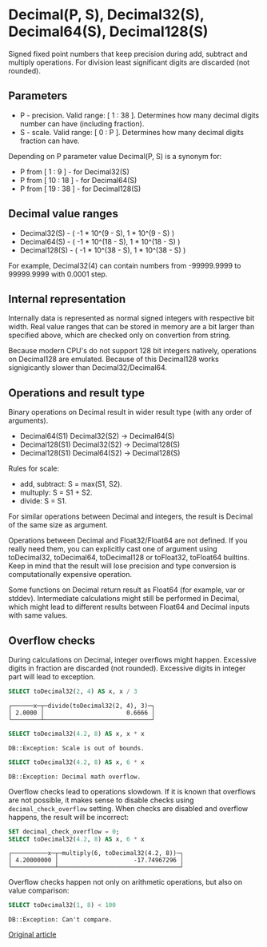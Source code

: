 
# Decimal(P, S), Decimal32(S), Decimal64(S), Decimal128(S)

Signed fixed point numbers that keep precision during add, subtract and multiply operations. For division least significant digits are discarded (not rounded).

## Parameters

- P - precision. Valid range: [ 1 : 38 ]. Determines how many decimal digits number can have (including fraction).
- S - scale. Valid range: [ 0 : P ]. Determines how many decimal digits fraction can have.

Depending on P parameter value Decimal(P, S) is a synonym for:
- P from [ 1 : 9 ] - for Decimal32(S)
- P from [ 10 : 18 ] - for Decimal64(S)
- P from [ 19 : 38 ] - for Decimal128(S)

## Decimal value ranges

- Decimal32(S) - ( -1 * 10^(9 - S), 1 * 10^(9 - S) )
- Decimal64(S) - ( -1 * 10^(18 - S), 1 * 10^(18 - S) )
- Decimal128(S) - ( -1 * 10^(38 - S), 1 * 10^(38 - S) )

For example, Decimal32(4) can contain numbers from -99999.9999 to 99999.9999 with 0.0001 step.

## Internal representation

Internally data is represented as normal signed integers with respective bit width. Real value ranges that can be stored in memory are a bit larger than specified above, which are checked only on convertion from string.

Because modern CPU's do not support 128 bit integers natively, operations on Decimal128 are emulated. Because of this Decimal128 works signigicantly slower than Decimal32/Decimal64.

## Operations and result type

Binary operations on Decimal result in wider result type (with any order of arguments).

- Decimal64(S1) <op> Decimal32(S2) -> Decimal64(S)
- Decimal128(S1) <op> Decimal32(S2) -> Decimal128(S)
- Decimal128(S1) <op> Decimal64(S2) -> Decimal128(S)

Rules for scale:

- add, subtract: S = max(S1, S2).
- multuply: S = S1 + S2.
- divide: S = S1.

For similar operations between Decimal and integers, the result is Decimal of the same size as argument.

Operations between Decimal and Float32/Float64 are not defined. If you really need them, you can explicitly cast one of argument using toDecimal32, toDecimal64, toDecimal128 or toFloat32, toFloat64 builtins. Keep in mind that the result will lose precision and type conversion is computationally expensive operation. 

Some functions on Decimal return result as Float64 (for example, var or stddev). Intermediate calculations might still be performed in Decimal, which might lead to different results between Float64 and Decimal inputs with same values.

## Overflow checks

During calculations on Decimal, integer overflows might happen. Excessive digits in fraction are discarded (not rounded). Excessive digits in integer part will lead to exception.

```sql
SELECT toDecimal32(2, 4) AS x, x / 3
```
```text
┌──────x─┬─divide(toDecimal32(2, 4), 3)─┐
│ 2.0000 │                       0.6666 │
└────────┴──────────────────────────────┘
```

```sql
SELECT toDecimal32(4.2, 8) AS x, x * x
```
```text
DB::Exception: Scale is out of bounds.
```

```sql
SELECT toDecimal32(4.2, 8) AS x, 6 * x
```
```text
DB::Exception: Decimal math overflow.
```

Overflow checks lead to operations slowdown. If it is known that overflows are not possible, it makes sense to disable checks using `decimal_check_overflow` setting. When checks are disabled and overflow happens, the result will be incorrect:

```sql
SET decimal_check_overflow = 0;
SELECT toDecimal32(4.2, 8) AS x, 6 * x
```
```text
┌──────────x─┬─multiply(6, toDecimal32(4.2, 8))─┐
│ 4.20000000 │                     -17.74967296 │
└────────────┴──────────────────────────────────┘
```

Overflow checks happen not only on arithmetic operations, but also on value comparison:

```sql
SELECT toDecimal32(1, 8) < 100
```
```text
DB::Exception: Can't compare.
```

[Original article](https://clickhouse.tech/docs/en/data_types/decimal/) <!--hide-->
